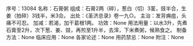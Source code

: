 序号：13084
名称：石膏粥
组成：石膏2两（碎），葱白（切）3茎，豉半合，生姜（拍碎）3钱半，米3合。
出处：《圣济总录》卷一九○。
主治：发背痈疽，头痛不可忍。
加减：若渴，加干葛根1两。
功效：None
用法用量：以水3升，先煮石膏至2升，次下葱、姜、豉，再煎至1升半，去滓，下米煮粥，候熟食之。
制备方法：None
临床应用：None
各家论述：None
用药禁忌：None
附注：None
